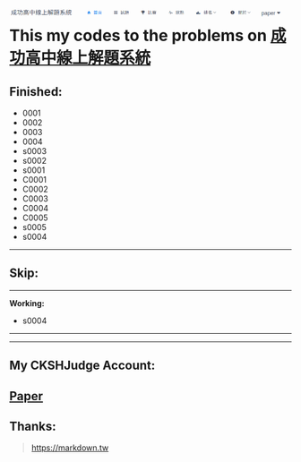 ![成功高中線上解題系統](https://raw.githubusercontent.com/simbafs/cgoj/master/img/icon.png)  
This my codes to the problems on [成功高中線上解題系統](203.64.138.177)
=======================================================================
**Finished:**  
-----------

* 0001  
* 0002  
* 0003  
* 0004  
* s0003
* s0002
* s0001   
* C0001
* C0002
* C0003
* C0004
* C0005
* s0005
* s0004
---
**Skip:**  
------------
---
**Working:**  
* s0004
------------


---

**My CKSHJudge Account:**  
-------------------------
[Paper](http://203.64.138.177/user-home?username=paper)
---
**Thanks:**  
-----------
><https://markdown.tw>  

